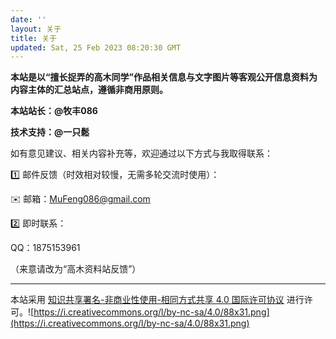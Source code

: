 ```yaml
---
date: ''
layout: 关于
title: 关于
updated: Sat, 25 Feb 2023 08:20:30 GMT
---
```

**本站是以“擅长捉弄的高木同学”作品相关信息与文字图片等客观公开信息资料为内容主体的汇总站点，遵循非商用原则。**

**本站站长：@牧丰086**

**技术支持：@一只鬆**

如有意见建议、相关内容补充等，欢迎通过以下方式与我取得联系：

1️⃣ 邮件反馈（时效相对较慢，无需多轮交流时使用）：

✉️ 邮箱：MuFeng086@gmail.com

2️⃣ 即时联系：

QQ：1875153961

（来意请改为“高木资料站反馈”）

---

本站采用 [知识共享署名-非商业性使用-相同方式共享 4.0 国际许可协议](http://creativecommons.org/licenses/by-nc-sa/4.0/) 进行许可。![https://i.creativecommons.org/l/by-nc-sa/4.0/88x31.png](https://i.creativecommons.org/l/by-nc-sa/4.0/88x31.png)
